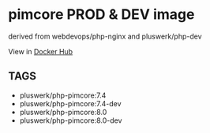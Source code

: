 # pimcore PROD & DEV image

derived from webdevops/php-nginx and pluswerk/php-dev

View in [Docker Hub](https://hub.docker.com/r/pluswerk/php-pimcore/tags?page=1&ordering=last_updated)

## TAGS

- pluswerk/php-pimcore:7.4
- pluswerk/php-pimcore:7.4-dev 
- pluswerk/php-pimcore:8.0
- pluswerk/php-pimcore:8.0-dev

